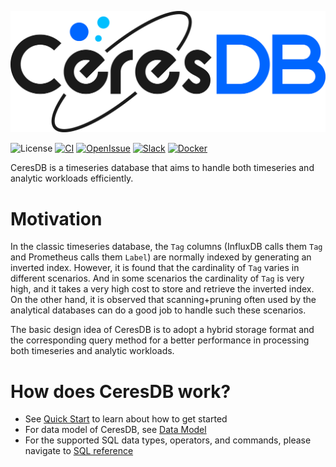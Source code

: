![CeresDB](https://github.com/CeresDB/ceresdb/raw/main/docs/logo/CeresDB.png)

![License](https://img.shields.io/badge/license-Apache--2.0-green.svg)
[![CI](https://github.com/CeresDB/ceresdb/actions/workflows/ci.yml/badge.svg)](https://github.com/CeresDB/ceresdb/actions/workflows/ci.yml)
[![OpenIssue](https://img.shields.io/github/issues/CeresDB/ceresdb)](https://github.com/CeresDB/ceresdb/issues)
[![Slack](https://badgen.net/badge/Slack/Join%20CeresDB/0abd59?icon=slack)](https://join.slack.com/t/ceresdbcommunity/shared_invite/zt-1dcbv8yq8-Fv8aVUb6ODTL7kxbzs9fnA)
[![Docker](https://img.shields.io/docker/v/ceresdb/ceresdb-server?logo=docker)](https://hub.docker.com/r/ceresdb/ceresdb-server)

CeresDB is a timeseries database that aims to handle both timeseries and analytic workloads efficiently.

# Motivation

In the classic timeseries database, the `Tag` columns (InfluxDB calls them `Tag` and Prometheus calls them `Label`) are normally indexed by generating an inverted index. However, it is found that the cardinality of `Tag` varies in different scenarios. And in some scenarios the cardinality of `Tag` is very high, and it takes a very high cost to store and retrieve the inverted index. On the other hand, it is observed that scanning+pruning often used by the analytical databases can do a good job to handle such these scenarios.

The basic design idea of CeresDB is to adopt a hybrid storage format and the corresponding query method for a better performance in processing both timeseries and analytic workloads.

# How does CeresDB work?

- See [Quick Start](quick_start.md) to learn about how to get started
- For data model of CeresDB, see [Data Model](sql/model)
- For the supported SQL data types, operators, and commands, please navigate to [SQL reference](sql)
